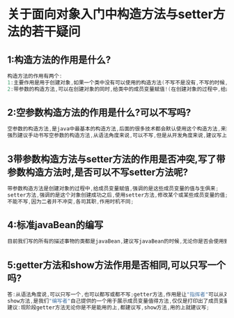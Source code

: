 # 关于面向对象入门中构造方法与setter方法的若干疑问

## 1:构造方法的作用是什么?

```java
构造方法的作用有两个:
1:主要作用是用于创建对象,如果一个类中没有可以使用的构造方法(不写不是没有,不写的时候,java会默认赠送一个可以使用的无参数的构造方法),那么就无法直接创建这个类的对象;
2:带参数的构造方法,可以在创建对象的同时,给类中的成员变量赋值!(在创建对象的过程中,给成员变量赋值)
```

## 2:空参数构造方法的作用是什么?可以不写吗?

```java
空参数的构造方法,是java中最基本的构造方法,后面的很多技术都会默认使用这个构造方法,来操作我们自定义的类;
强烈建议手动书写空参数的构造方法,从语法角度来说,可以不写,但是从开发角度来说,建议写上!
```

## 3带参数构造方法与setter方法的作用是否冲突,写了带参数构造方法时,是否可以不写setter方法呢?

```java
带参数构造方法是创建对象的过程中,给成员变量赋值,强调的是这些成员变量的值与生俱来;
setter方法,强调的是这个对象创建成功之后,使用setter方法,修改某个或某些成员变量的值;(后天修改)
不能不写,因为二者并不冲突,各司其职,作用时机不同;
```

## 4:标准javaBean的编写

```java
目前我们写的所有的描述事物的类都是javaBean,建议写javaBean的时候,无论你是否会使用到空参数构造方法,全参数构造方法,getter与setter方法,都建议全部写上去!!!(成员变量一定要封装!)
```

## 5:getter方法和show方法作用是否相同,可以只写一个吗?

```java
答:从语法角度说,可以只写一个,也可以都写或都不写;getter方法,作用是让"指挥者"可以从对象中获取成员变量的值;
show方法,是我们"编写者"自己提供的一个用于展示成员变量值得方法,仅仅是打印出了成员变量的值;
建议:现阶段getter方法无论你是不是能用的上,都建议写,show方法,用的上就建议写;
```

